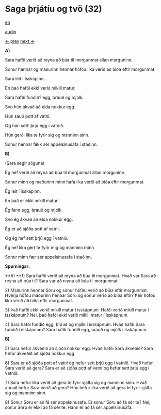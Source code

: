 # Saga þrjátíu og tvö (32)

[en](../en/story_32.md)

[audio](../audio/story_32.mp3)

[← prev](../is/story_31.md)
[next →](../is/story_33.md)

**A)**

Sara hafði verið að reyna að búa til morgunmat allan morguninn.

Sonur hennar og maðurinn hennar höfðu líka verið að bíða eftir
morgunmat.

Sara leit í ísskápinn.

En það hafði ekki verið mikill matur.

Sara hafði fundið? egg, brauð og mjólk.

Svo hún ákvað að elda nokkur egg.

Hún sauð pott af vatni.

Og hún setti þrjú egg í vatnið.

Hún gerði líka te fyrir sig og manninn sinn.

Sonur hennar fékk sér appelsínusafa í staðinn.

**B)**

(Sara segir söguna)

Ég hef verið að reyna að búa til morgunmat allan morguninn.

Sonur minn og maðurinn minn hafa líka verið að bíða eftir morgunmat.

Ég leit í ísskápinn.

En það er ekki mikill matur.

Ég fann egg, brauð og mjólk.

Svo ég ákvað að elda nokkur egg.

Ég er að sjóða pott af vatni.

Og ég hef sett þrjú egg í vatnið.

Ég hef líka gert te fyrir mig og manninn minn

Sonur minn fær sér appelsínusafa í staðinn.

**Spurningar:**

**A)
**1) Sara hafði verið að reyna að búa til morgunmat. Hvað var Sara að
reyna að búa til? Sara var að reyna að búa til morgunmat.

2\) Maðurinn hennar Söru og sonur höfðu verið að bíða eftir morgunmat.
Hverju höfðu maðurinn hennar Söru og sonur verið að bíða eftir? Þeir
höfðu líka verið að bíða eftir morgunmat.

3\) Það hafði ekki verið mikill matur í ísskápnum. Hafði verið mikill
matur í ísskápnum? Nei, það hafði ekki verið mikill matur í ísskápnum.

4\) Sara hafði fundið egg, brauð og mjólk í ísskápnum. Hvað hafði Sara
fundið í ísskápnum? Sara hafði fundið egg, brauð og mjólk í ísskápnum.

**B)**

5\) Sara hefur ákveðið að sjóða nokkur egg. Hvað hafði Sara ákveðið?
Sara hefur ákveðið að sjóða nokkur egg.

6\) Sara er að sjóða pott af vatni og hefur sett þrjú egg í vatnið. Hvað
hefur Sara verið að gera? Sara er að sjóða pott af vatni og hefur sett
þrjú egg í vatnið.

7\) Sara hefur líka verið að gera te fyrir sjálfa sig og manninn sinn.
Hvað annað hefur Sara verið að gera? Hún hefur líka verið að gera te
fyrir sjálfa sig og manninn sinn.

8\) Sonur Söru er að fá sér appelsínusafa. Er sonur Söru að fá sér te?
Nei, sonur Söru er ekki að fá sér te. Hann er að fá sér appelsínusafa.
